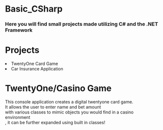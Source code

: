 # Basic_CSharp

<h3>Here you will find small projects made utilizing C# and the .NET Framework</h3>
  
  <h1><b>Projects</b></h1>
    <li>TwentyOne Card Game</li>
    <li>Car Insurance Application</li>
    
<h1>TwentyOne/Casino Game</h1>
<p>This console application creates a digital twentyone card game.<br> It allows the user to enter name and bet amount <br>
with various classes to mimic objects you would find in a casino environment<br>, it can be further expanded using built in classes!</p>
    

